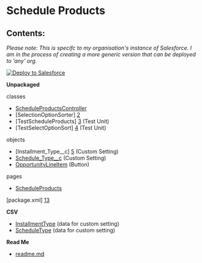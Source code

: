 Schedule Products
====
Contents:
----
<i>Please note: This is specifc to my organisation's instance of Salesforce. I am in the process of creating a more generic version that can be deployed to 'any' org.</i>

<a href="https://githubsfdeploy.herokuapp.com?owner=EllieAtWHL&repo=Schedule-Products">
  <img alt="Deploy to Salesforce"
       src="https://raw.githubusercontent.com/afawcett/githubsfdeploy/master/deploy.png">
</a>

**Unpackaged**

classes
* [ScheduleProductsController][1] 
* [SelectionOptionSorter] [2] 
* [TestScheduleProducts] [3] (Test Unit)
* [TestSelectOptionSort] [4] (Test Unit)

objects
* [Installment_Type__c] [5] (Custom Setting)
* [Schedule_Type__c][6] (Custom Setting)
* [OpportunityLineItem][7] (Button)

pages
* [ScheduleProducts][8]

[package.xml] [13]

**CSV**
* [InstallmentType][10] (data for custom setting)
* [ScheduleType][11] (data for custom setting)

**Read Me**
* [readme.md][12]

[1]: https://github.com/EllieAtWHL/Schedule-Products/blob/master/Scheduling%2BProducts/classes/ScheduleProductsController.cls
[2]: https://github.com/EllieAtWHL/Schedule-Products/blob/master/Scheduling%2BProducts/classes/SelectOptionSorter.cls
[3]: https://github.com/EllieAtWHL/Schedule-Products/blob/master/Scheduling%2BProducts/classes/TestScheduleProducts.cls
[4]: https://github.com/EllieAtWHL/Schedule-Products/blob/master/Scheduling%2BProducts/classes/TestSelectOptionSorter.cls
[5]: https://github.com/EllieAtWHL/Schedule-Products/blob/master/Scheduling%2BProducts/objects/Installment_Type__c.object
[6]: https://github.com/EllieAtWHL/Schedule-Products/blob/master/Scheduling%2BProducts/objects/Schedule_Type__c.object
[7]: https://github.com/EllieAtWHL/Schedule-Products/blob/master/Scheduling%2BProducts/objects/OpportunityLineItem.object
[8]: https://github.com/EllieAtWHL/Schedule-Productsg/blob/master/Scheduling%2BProducts/pages/ScheduleProducts.page
[10]: https://github.com/EllieAtWHL/Schedule-Products/blob/master/InstallmentType.csv
[11]: https://github.com/EllieAtWHL/Schedule-Products/blob/master/ScheduleType.csv
[12]: https://github.com/EllieAtWHL/Schedule-Products/blob/master/README.md
[13]: https://github.com/EllieAtWHL/Schedule-Products/blob/master/Scheduling%2BProducts/package.xml
